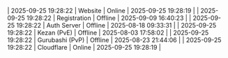 | 2025-09-25 19:28:22 | Website | Online | 2025-09-25 19:28:19 |
| 2025-09-25 19:28:22 | Registration | Offline | 2025-09-09 16:40:23 |
| 2025-09-25 19:28:22 | Auth Server | Offline | 2025-08-18 09:33:31 |
| 2025-09-25 19:28:22 | Kezan (PvE) | Offline | 2025-08-03 17:58:02 |
| 2025-09-25 19:28:22 | Gurubashi (PvP) | Offline | 2025-08-23 21:44:06 |
| 2025-09-25 19:28:22 | Cloudflare | Online | 2025-09-25 19:28:19 |
